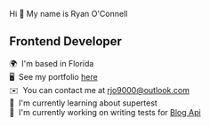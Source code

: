Hi 👋 My name is Ryan O'Connell
## Frontend Developer
🌍  I'm based in Florida  
🖥️  See my portfolio [here](https://neptunerjo.github.io/portfolio/)  
✉️  You can contact me at [rjo9000@outlook.com](mailto:rjo9000@outlook.com)  
🧠  I'm currently learning about supertest    
🚀  I'm currently working on writing tests for [Blog Api](https://github.com/neptunerjo/blog-api)
